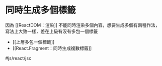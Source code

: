 # 同時生成多個標籤
因為 [[ReactDOM：渲染]] 不能同時渲染多個內容，想要生成多個有兩種作法，寫法上大致一樣，差在上級有沒有多包一個標籤
- [[上層多包一個標籤]]
- [[React.Fragment：同時生成複數標籤]]


#js/react/jsx